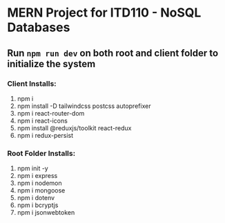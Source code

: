# MERN Project for ITD110 - NoSQL Databases

## Run `npm run dev` on both root and client folder to initialize the system

### Client Installs:
1. npm i
2. npm install -D tailwindcss postcss autoprefixer
3. npm i react-router-dom
4. npm i react-icons
5. npm install @reduxjs/toolkit react-redux
6. npm i redux-persist

### Root Folder Installs:
1. npm init -y
2. npm i express
3. npm i nodemon
4. npm i mongoose
5. npm i dotenv
6. npm i bcryptjs
7. npm i jsonwebtoken 
